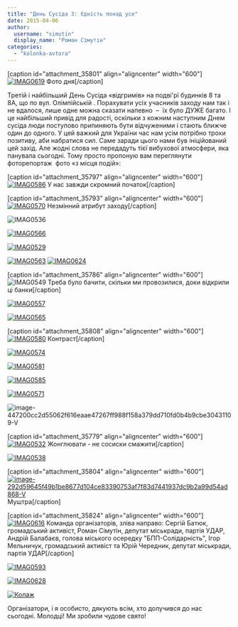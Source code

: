 ```yaml
---
title: "День Сусіда 3: Єдність понад усе"
date: 2015-04-06
author: 
  username: "simutin"
  display_name: "Роман Сімутін"
categories: 
  - "kolonka-avtora"
---
```


\[caption id="attachment\_35801" align="aligncenter" width="600"\][![IMAG0619](https://mpz.brovary.org/wp-content/uploads/2015/04/IMAG0619.jpg)](https://mpz.brovary.org/wp-content/uploads/2015/04/IMAG0619.jpg) Фото дня\[/caption\]

Третій і найбільший День Сусіда «відгримів» на подві'рї будинків 8 та 8А, що по вул. Олімпійській . Порахувати усіх учасників заходу нам так і не вдалося, лише одне можна сказати напевно  –  їх було ДУЖЕ багато. І це найбільший привід для радості, оскільки з кожним наступним Днем сусіда люди поступово припиняють бути відчуженими і стають ближче один до одного. У цей важкий для України час нам усім потрібно трохи позитиву, аби набратися сил. Саме заради цього нами був ініційований цей захід. Але жодні слова не передадуть тієї вибухової атмосфери, яка панувала сьогодні. Тому просто пропоную вам переглянути фоторепортаж  фото «з місця подій»:

\[caption id="attachment\_35797" align="aligncenter" width="600"\][![IMAG0586](https://mpz.brovary.org/wp-content/uploads/2015/04/IMAG0586.jpg)](https://mpz.brovary.org/wp-content/uploads/2015/04/IMAG0586.jpg) У нас завжди скромний початок\[/caption\]

\[caption id="attachment\_35793" align="aligncenter" width="600"\][![IMAG0570](https://mpz.brovary.org/wp-content/uploads/2015/04/IMAG0570.jpg)](https://mpz.brovary.org/wp-content/uploads/2015/04/IMAG0570.jpg) Незмінний атрибут заходу\[/caption\]

![IMAG0536](https://mpz.brovary.org/wp-content/uploads/2015/04/IMAG0536.jpg)

[![IMAG0566](https://mpz.brovary.org/wp-content/uploads/2015/04/IMAG0566.jpg)](https://mpz.brovary.org/wp-content/uploads/2015/04/IMAG0566.jpg)

[![IMAG0529](https://mpz.brovary.org/wp-content/uploads/2015/04/IMAG0529.jpg)](https://mpz.brovary.org/wp-content/uploads/2015/04/IMAG0529.jpg)

[![IMAG0563](https://mpz.brovary.org/wp-content/uploads/2015/04/IMAG0563.jpg)](https://mpz.brovary.org/wp-content/uploads/2015/04/IMAG0563.jpg) [![IMAG0624](https://mpz.brovary.org/wp-content/uploads/2015/04/IMAG0624.jpg)](https://mpz.brovary.org/wp-content/uploads/2015/04/IMAG0624.jpg)

\[caption id="attachment\_35786" align="aligncenter" width="600"\]![IMAG0549](https://mpz.brovary.org/wp-content/uploads/2015/04/IMAG0549.jpg) Треба було бачити, скільки ми провозилися, доки відкрили ці банки\[/caption\]

[![IMAG0557](https://mpz.brovary.org/wp-content/uploads/2015/04/IMAG0557.jpg)](https://mpz.brovary.org/wp-content/uploads/2015/04/IMAG0557.jpg)

[![IMAG0565](https://mpz.brovary.org/wp-content/uploads/2015/04/IMAG0565.jpg)](https://mpz.brovary.org/wp-content/uploads/2015/04/IMAG0565.jpg)

\[caption id="attachment\_35808" align="aligncenter" width="600"\][![IMAG0580](https://mpz.brovary.org/wp-content/uploads/2015/04/IMAG0580.jpg)](https://mpz.brovary.org/wp-content/uploads/2015/04/IMAG0580.jpg) Контраст\[/caption\]

[![IMAG0574](https://mpz.brovary.org/wp-content/uploads/2015/04/IMAG0574.jpg)](https://mpz.brovary.org/wp-content/uploads/2015/04/IMAG0574.jpg)

[![IMAG0581](https://mpz.brovary.org/wp-content/uploads/2015/04/IMAG0581.jpg)](https://mpz.brovary.org/wp-content/uploads/2015/04/IMAG0581.jpg)

[![IMAG0585](https://mpz.brovary.org/wp-content/uploads/2015/04/IMAG0585.jpg)](https://mpz.brovary.org/wp-content/uploads/2015/04/IMAG0585.jpg)

[![IMAG0571](https://mpz.brovary.org/wp-content/uploads/2015/04/IMAG0571.jpg)](https://mpz.brovary.org/wp-content/uploads/2015/04/IMAG0571.jpg)

![image-447200cc2d55062f616eaae47267ff988f158a379dd710fd0b4b9cbe30431109-V](https://mpz.brovary.org/wp-content/uploads/2015/04/image-447200cc2d55062f616eaae47267ff988f158a379dd710fd0b4b9cbe30431109-V.jpg)

\[caption id="attachment\_35779" align="aligncenter" width="600"\][![IMAG0532](https://mpz.brovary.org/wp-content/uploads/2015/04/IMAG0532.jpg)](https://mpz.brovary.org/wp-content/uploads/2015/04/IMAG0538.jpg) Жонглювати - не сосиски смажити\[/caption\]

[![IMAG0538](https://mpz.brovary.org/wp-content/uploads/2015/04/IMAG0538.jpg)](https://mpz.brovary.org/wp-content/uploads/2015/04/IMAG0538.jpg)

\[caption id="attachment\_35804" align="aligncenter" width="600"\][![image-292d59645f49b1be8677d104ce83390753af7f83d7441937dc9b2a99d54ad868-V](https://mpz.brovary.org/wp-content/uploads/2015/04/image-292d59645f49b1be8677d104ce83390753af7f83d7441937dc9b2a99d54ad868-V.jpg)](https://mpz.brovary.org/wp-content/uploads/2015/04/image-292d59645f49b1be8677d104ce83390753af7f83d7441937dc9b2a99d54ad868-V.jpg) Муштра\[/caption\]

\[caption id="attachment\_35824" align="aligncenter" width="600"\][![IMAG0616](https://mpz.brovary.org/wp-content/uploads/2015/04/IMAG06161.jpg)](https://mpz.brovary.org/wp-content/uploads/2015/04/IMAG06161.jpg) Команда організаторів, зліва направо: Сергій Батюк, громадський активіст, Роман Сімутін, депутат міськради, партія УДАР, Андрій Балабаєв, голова міського осередку "БПП-Солідарність", Ігор Мельничук, громадський активіст та Юрій Чередник, депутат міськради, партія УДАР\[/caption\]

[![IMAG0593](https://mpz.brovary.org/wp-content/uploads/2015/04/IMAG0593.jpg)](https://mpz.brovary.org/wp-content/uploads/2015/04/IMAG0593.jpg)

[![IMAG0628](https://mpz.brovary.org/wp-content/uploads/2015/04/IMAG0628.jpg)](https://mpz.brovary.org/wp-content/uploads/2015/04/IMAG0628.jpg)

[![Колаж](https://mpz.brovary.org/wp-content/uploads/2015/04/Kolazh.jpg)](https://mpz.brovary.org/wp-content/uploads/2015/04/Kolazh.jpg)

Організатори, і я особисто, дякують всім, хто долучився до нас сьогодні. Молодці! Ми зробили чудове свято!
